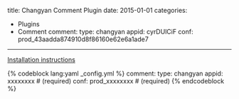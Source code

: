 title: Changyan Comment Plugin
date: 2015-01-01
categories:
- Plugins
- Comment
comment:
    type: changyan
    appid: cyrDUlCiF
    conf: prod_43aadda874910d8f86160e62e6a1ade7
---

[Installation instructions](http://changyan.kuaizhan.com/install/code/pc)

{% codeblock lang:yaml _config.yml %}
comment:
    type: changyan
    appid: xxxxxxxx         # (required)
    conf: prod_xxxxxxxx     # (required)
{% endcodeblock %}